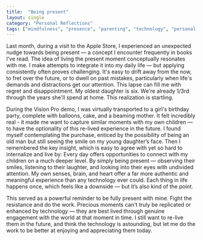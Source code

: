 ```yaml
---
title:  "Being present"
layout: single
category: "Personal Reflections"
tags: ["mindfulness", "presence", "parenting", "technology", "personal-growth"]
---
```


Last month, during a visit to the Apple Store, I experienced an unexpected nudge towards being present — a concept I encounter frequently in books I’ve read. The idea of living the present moment conceptually resonates with me. I make attempts to integrate it into my daily life — but applying consistently often proves challenging. It's easy to drift away from the now, to fret over the future, or to dwell on past mistakes, particularly when life's demands and distractions get our attention. This lapse can fill me with regret and disappointment. My oldest daughter is six. We're already 1/3rd through the years she'll spend at home. This realization is startling.

During the Vision Pro demo, I was virtually transported to a girl's birthday party, complete with balloons, cake, and a beaming mother. It felt incredibly real - it made me want to capture similar moments with my own children — to have the optionality of this re-lived experience in the future. I found myself contemplating the purchase, enticed by the possibility of being an old man but still seeing the smile on my young daughter’s face. Then I remembered the key insight, which is easy to agree with yet so hard to internalize and live by: Every day offers opportunities to connect with my children on a much deeper level. By simply being present — observing their smiles, listening to their laughter, and looking into their eyes with undivided attention. My own senses, brain, and heart offer a far more authentic and meaningful experience than any technology ever could. Each thing in life happens once, which feels like a downside — but it’s also kind of the point.

This served as a powerful reminder to be fully present with mine. Fight the resistance and do the work. Precious moments can't truly be replicated or enhanced by technology — they are best lived through genuine engagement with the world at that moment in time. I still want to re-live them in the future, and think the technology is astounding, but let me do the work to be better at enjoying and appreciating them today.